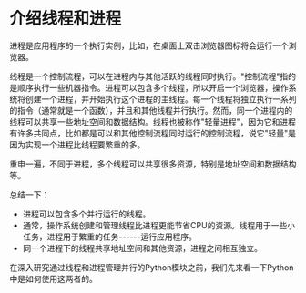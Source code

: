 # 介绍线程和进程

进程是应用程序的一个执行实例，比如，在桌面上双击浏览器图标将会运行一个浏览器。

线程是一个控制流程，可以在进程内与其他活跃的线程同时执行。"控制流程"指的是顺序执行一些机器指令。进程可以包含多个线程，所以开启一个浏览器，操作系统将创建一个进程，并开始执行这个进程的主线程。每一个线程将独立执行一系列的指令（通常就是一个函数），并且和其他线程并行执行。然而，同一个进程内的线程可以共享一些地址空间和数据结构。线程也被称作"轻量进程"，因为它和进程有许多共同点，比如都是可以和其他控制流程同时运行的控制流程，说它"轻量"是因为实现一个进程比线程要繁重的多。

重申一遍，不同于进程，多个线程可以共享很多资源，特别是地址空间和数据结构等。

总结一下：

-   进程可以包含多个并行运行的线程。
-   通常，操作系统创建和管理线程比进程更能节省CPU的资源。线程用于一些小任务，进程用于繁重的任务------运行应用程序。
-   同一个进程下的线程共享地址空间和其他资源，进程之间相互独立。

在深入研究通过线程和进程管理并行的Python模块之前，我们先来看一下Python中是如何使用这两者的。

